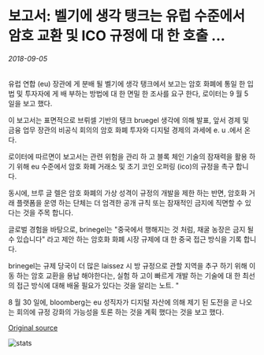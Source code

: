 # 보고서: 벨기에 생각 탱크는 유럽 수준에서 암호 교환 및 ICO 규정에 대 한 호출 ...

###### 2018-09-05

유럽 연합 (eu) 장관에 게 분배 될 벨기에 생각 탱크에서 보고는 암호 화폐에 통일 한 입법 및 투자자에 게 배 부하는 방법에 대 한 면밀 한 조사를 요구 한다, 로이터는 9 월 5 일을 보고 했다.

이 보고서는 표면적으로 브뤼셀 기반의 탱크 bruegel 생각에 의해 발표, 앞서 경제 및 금융 업무 장관의 비공식 회의의 암호 화폐 투자와 디지털 경제의 과세에 e. u .에서 온다.

로이터에 따르면이 보고서는 관련 위험을 관리 하 고 블록 체인 기술의 잠재력을 활용 하기 위해 eu 수준에서 암호 화폐 거래소 및 초기 코인 오퍼링 (ico)의 규정을 촉구 합니다.

동시에, 브루 글 렐은 암호 화폐의 가상 성격이 규정의 개발을 제한 하는 반면, 암호화 거래 플랫폼을 운영 하는 단체는 더 엄격한 공개 규칙 또는 잠재적인 금지에 직면할 수 있다는 것을 주목 합니다.

글로벌 경험을 바탕으로, brinegel는 "중국에서 행해지는 것 처럼, 채굴 농장은 금지 될 수 있습니다" 라고 제안 하는 암호화 화폐 시장 규제에 대 한 중국 접근 방식을 기록 합니다.

brinegel는 규제 당국이 더 많은 laissez 시 방 규정으로 관할 지역을 추구 하기 위해 이동 하는 암호 교환을 용납 해야한다는, 실험 하 고이 빠르게 개발 하는 기술에 대 한 최선의 접근 방식에 대해 배울 필요가 있다는 것을 알리는 노트. "

8 월 30 일에, bloomberg는 eu 성직자가 디지털 자산에 의해 제기 된 도전을 곧 나오는 회의에 규정 강화의 가능성을 토론 하는 것을 계획 했다는 것을 보고 했다.

[Original source](https://cointelegraph.com/news/report-belgian-think-tank-calls-for-crypto-exchange-and-ico-regulations-at-eu-level)

![stats](https://c.statcounter.com/11760860/0/a89fa40b/1/ "stats")